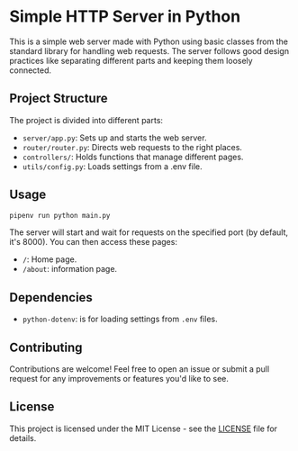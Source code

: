 # Simple HTTP Server in Python

This is a simple web server made with Python using basic classes from the standard library for handling web requests. The server follows good design practices like separating different parts and keeping them loosely connected.

## Project Structure

The project is divided into different parts:

- `server/app.py`: Sets up and starts the web server.
- `router/router.py`: Directs web requests to the right places.
- `controllers/`: Holds functions that manage different pages.
- `utils/config.py`: Loads settings from a .env file.

## Usage
```bash
pipenv run python main.py
```

The server will start and wait for requests on the specified port (by default, it's 8000). You can then access these pages:


- `/`: Home page.
- `/about`: information page.

## Dependencies

- `python-dotenv`: is for loading settings from `.env` files.

## Contributing

Contributions are welcome! Feel free to open an issue or submit a pull request for any improvements or features you'd like to see.

## License

This project is licensed under the MIT License - see the [LICENSE](LICENSE) file for details.
